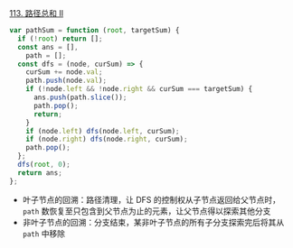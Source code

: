 [113. 路径总和 II](https://leetcode.cn/problems/path-sum-ii/description/)

```javascript
var pathSum = function (root, targetSum) {
  if (!root) return [];
  const ans = [],
    path = [];
  const dfs = (node, curSum) => {
    curSum += node.val;
    path.push(node.val);
    if (!node.left && !node.right && curSum === targetSum) {
      ans.push(path.slice());
      path.pop();
      return;
    }
    if (node.left) dfs(node.left, curSum);
    if (node.right) dfs(node.right, curSum);
    path.pop();
  };
  dfs(root, 0);
  return ans;
};
```

* 叶子节点的回溯：路径清理，让 DFS 的控制权从子节点返回给父节点时，`path` 数恢复至只包含到父节点为止的元素，让父节点得以探索其他分支
* 非叶子节点的回溯：分支结束，某非叶子节点的所有子分支探索完后将其从 `path` 中移除